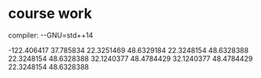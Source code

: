 # course work
compiler:
--GNU=std++14

-122.406417 37.785834
22.3251469 48.6329184
22.3248154 48.6328388
22.3248154 48.6328388
32.1240377 48.4784429
32.1240377 48.4784429
22.3248154 48.6328388